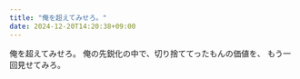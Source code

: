 ```yaml
---
title: "俺を超えてみせろ。"
date: 2024-12-20T14:20:38+09:00
---
```

俺を超えてみせろ。
俺の先鋭化の中で、切り捨ててったもんの価値を、
もう一回見せてみろ。
